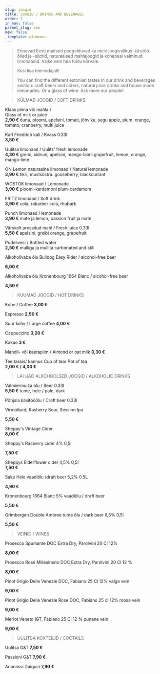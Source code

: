 ```yaml
---
slug: joogid
title: JOOGID / DRINKS AND BEVERAGES
order: 7
in_nav: false
parent_slug: soo
new: false
_template: alamenuu
---
```


<div class="ellipsis"></div>

> Erinevad Eesti maitsed peegelduvad ka meie joogivalikus: käsitöö-õlled ja -siidrid, naturaalsed mahlajoogid ja kohapeal valminud limonaadid. Väike vein hea toidu kõrvale.
>
> Küsi lisa teenindajalt!
>
> You can find the different estonian tastes in our drink and beverages section: craft beers and ciders, natural juice drinks and house made lemonades. Or a glass of wine. Ask more our people! 

<div class="ellipsis"></div>

> KÜLMAD JOOGID / SOFT DRINKS

Klaas piima või mahla /  
Glass of milk or juice  
**2,90 €**
<span class="koostis">õuna, ploomi, apelsini, tomati, jõhvika, segu apple, plum, orange, tomato, cranberry, multi juice</span>

Karl Friedrich kali / Kvass 0.33l  
**3,50 €**

Uulitsa limonaad /  Uulits' fresh lemonade  
**4,30 €**
<span class="koostis">greibi, sidruni, apelsini, mango-laimi grapefruit, lemon, orange, mango-lime</span>

ON Lemon naturaalne limonaad / Natural lemonade  
**3,90 €** <span class="koostis">tikri, mustsõstra. gooseberry, blackcurrant</span>

WOSTOK limonaad / Lemonade  
**3,90 €**
<span class="koostis">ploomi-kardemoni plum-cardamom</span>

FRITZ limonaad / Soft drink  
**3,90 €**
<span class="koostis">cola, rabarber cola, rhubarb</span>

Punch limonaad / lemonade  
**3,90 €** <span class="koostis">mate ja lemon, passion fruit ja mate</span>

Värskelt pressitud mahl / Fresh juice 0.33l  
**5,50 €**
<span class="koostis">apelsini, greibi orange, grapefruit</span>

Pudelivesi / Bottled water  
**2,50 €**
<span class="koostis">mulliga ja mullita carbonated and still</span>

Alkoholivaba õlu Bulldog Easy Rider / alcohol-free beer

**6,00 €**

Alkoholivaba õlu Kronenbourg 1664 Blanc / alcohol-free beer

**4,50 €**

<div class="ellipsis"></div>

> KUUMAD JOOGID / HOT DRINKS

Kohv / Coffee  **3,00 €**

Espresso **2,50 €**

Suur kohv / Large coffee **4,00 €**

Cappuccino  **3,20 €**

Kakao  **3 €**

Mandli- või kaerapiim / Almond or oat milk  **0,30 €**

Tee tassis/  kannus   Cup of tea/ Pot of tea  
**2,00 € / 4,00 €**

<div class="ellipsis"></div>

> LAHJAD ALKOHOOLSED JOOGID / ALKOHOLIC DRINKS

Valmiermuiža õlu / Beer 0.33l  
**5,50 €**
<span class="koostis">tume, hele / pale, dark</span>

Põhjala käsitööõlu / Craft beer 0.33l

<span class="koostis">Virmalised, Rasberry Sour, Session Ipa</span>

**5,50 €**

Sheppy's Vintage Cider  
**8,00 €**

Sheppy's Rasberry cider 4% 0,5l

**7,50 €**

Sheppys Elderflower cider 4,5% 0,5l  
**7,50 €**

Saku Hele vaadiõlu /draft beer 5,2% 0.5L

**4,90 €**

Kronenbourg 1664 Blanc 5% vaadiõlu / draft beer

**5,50 €**

Grimbergen Double Ambree tume ōlu / dark beer 6,5% 0,5l

**5,50 €**

<div class="ellipsis"></div>

> VEINID / WINES

Prosecco Spumante DOC Extra Dry, Parolvini 20 Cl 12%

**8,00 €**

Prosecco Rosé Millesimato DOC Extra Dry, Parolvini 20 Cl 12 %

**8,00 €**

Pinot Grigio Delle Venezie DOC, Fabiano 25 Cl 12% valge vein

**9,00 €**

Pinot Grigio Delle Venezie Rose DOC, Fabiano 25 cl 12% roosa vein

**9,00 €**

Merlot Veneto IGT, Fabiano 25 Cl 12 % punane vein

**9,00 €**

<div class="ellipsis"></div>

> UULITSA KOKTEILID / COCTAILS

Uulitsa G&T **7,50 €**

Passioni G&T **7,90 €**

Ananassi Daiquiri **7,90 €**
